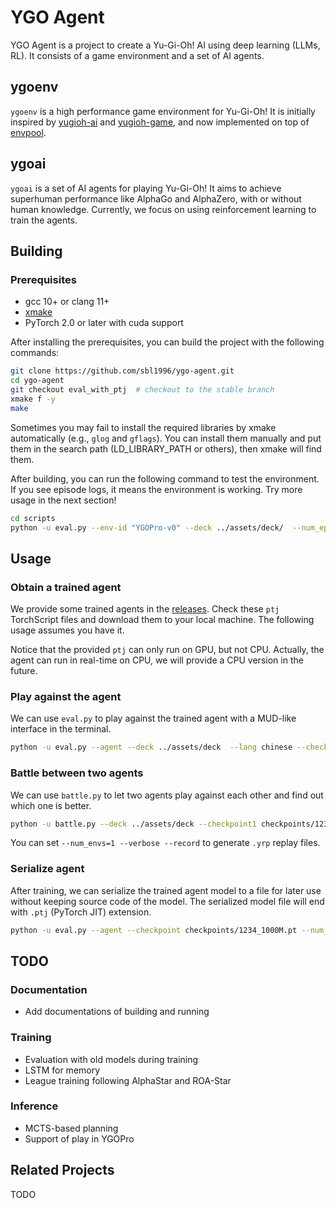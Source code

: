 # YGO Agent

YGO Agent is a project to create a Yu-Gi-Oh! AI using deep learning (LLMs, RL). It consists of a game environment and a set of AI agents.

## ygoenv
`ygoenv` is a high performance game environment for Yu-Gi-Oh! It is initially inspired by [yugioh-ai](https://github.com/melvinzhang/yugioh-ai]) and [yugioh-game](https://github.com/tspivey/yugioh-game), and now implemented on top of [envpool](https://github.com/sail-sg/envpool).

## ygoai
`ygoai` is a set of AI agents for playing Yu-Gi-Oh! It aims to achieve superhuman performance like AlphaGo and AlphaZero, with or without human knowledge. Currently, we focus on using reinforcement learning to train the agents.


## Building

### Prerequisites
- gcc 10+ or clang 11+
- [xmake](https://xmake.io/#/getting_started)
- PyTorch 2.0 or later with cuda support

After installing the prerequisites, you can build the project with the following commands:

```bash
git clone https://github.com/sbl1996/ygo-agent.git
cd ygo-agent
git checkout eval_with_ptj  # checkout to the stable branch
xmake f -y
make
```

Sometimes you may fail to install the required libraries by xmake automatically (e.g., `glog` and `gflags`). You can install them manually and put them in the search path (LD_LIBRARY_PATH or others), then xmake will find them.

After building, you can run the following command to test the environment. If you see episode logs, it means the environment is working. Try more usage in the next section!
```bash
cd scripts
python -u eval.py --env-id "YGOPro-v0" --deck ../assets/deck/  --num_episodes 32 --strategy random  --lang chinese --num_envs 16
```


## Usage

### Obtain a trained agent

We provide some trained agents in the [releases](https://github.com/sbl1996/ygo-agent/releases/tag/v0.1). Check these `ptj` TorchScript files and download them to your local machine. The following usage assumes you have it.

Notice that the provided `ptj` can only run on GPU, but not CPU. Actually, the agent can run in real-time on CPU, we will provide a CPU version in the future.

### Play against the agent

We can use `eval.py` to play against the trained agent with a MUD-like interface in the terminal.

```bash
python -u eval.py --agent --deck ../assets/deck  --lang chinese --checkpoint checkpoints/1234_1000M.ptj --play
```

### Battle between two agents

We can use `battle.py` to let two agents play against each other and find out which one is better.

```bash
python -u battle.py --deck ../assets/deck --checkpoint1 checkpoints/1234_1000M.ptj --checkpoint2 checkpoints/9876_100M.ptj --num-episodes=256 --num_envs=32 --seed 0
```

You can set `--num_envs=1 --verbose --record` to generate `.yrp` replay files.


### Serialize agent

After training, we can serialize the trained agent model to a file for later use without keeping source code of the model. The serialized model file will end with `.ptj` (PyTorch JIT) extension.

```bash
python -u eval.py --agent --checkpoint checkpoints/1234_1000M.pt --num_embeddings 999 --convert --optimize
```

## TODO

### Documentation

- Add documentations of building and running

### Training
- Evaluation with old models during training
- LSTM for memory
- League training following AlphaStar and ROA-Star

### Inference
- MCTS-based planning
- Support of play in YGOPro


## Related Projects
TODO